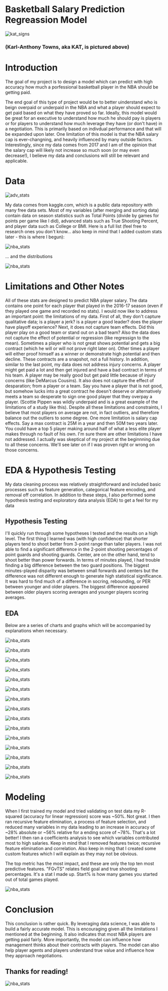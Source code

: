 #  Basketball Salary Prediction Regreassion Model

![kat_signs](images/kat_signs.png)

### (Karl-Anthony Towns, aka KAT, is pictured above)

# Introduction

The goal of my project is to design a model which can predict with high accuracy how much a porfessional basketball player in the NBA should be getting paid. 

The end goal of this type of project would be to better uinderstand who is beign overpaid or underpaid in the NBA and what a player should expect to get paid based on what they have proved so far. Ideally, this model would be great for an executive to understand how much he should pay is players or for players to understand how much leverage they have (or don't have) in a negotiation. This is primarily based on indivdual performance and that will be expanded upon later. One limitation of this model is that the NBA salary cap is ever-changning, and heavily influenced by many outside factors. Interestingly, since my data comes from 2017 and I am of the opinion that the salary cap will likely not increase so much soon (or may even decrease!), I believe my data and conclusions will still be relevant and applicable.

# Data

![adv_stats](images/adv_stats.png)

My data comes from kaggle.com, which is a public data repository with many free data sets. Most of my variables (after merging and sorting data) contain data on season statistics such as Total Points (divide by games for points per game like I did), advanced stats such as True Shooting Percent, and player data such as College or BMI. Here is a full list (feel free to research ones you don't know... also keep in mind that I added custom stats later - this is where I begun):

![nba_stats](images/nba_reg.png)

... and the distributions

![nba_stats](images/nbareg_dist.png)

# Limitations and Other Notes

All of these stats are designed to predict NBA player salary. The data contains one point for each player that played in the 2016-17 season (even if they played one game and recorded no stats). I would now like to address an important point: the limitations of my data. First of all, they don't capture qualitative data; is a player a jerk? is a player a good leader? does the player have playoff experience? Next, it does not capture team effects. Did this player play on a good team or stand out on a bad team? Also the data does not capture the effect of potential or regression (like regressign to the mean). Sometimes a player who is not great shows potential and gets a big contract (which he will or will not prove right later on). Other times a player will either proof himself as a winner or demonstrate high potential and then decline. These contracts are a snapshot, not a full history. In addition, similar to the last point, my data does not address injury concerns. A player might get paid a lot and then get injured and have a bad contract in terms of his team. A player may be really good but get paid little because of injury concerns (like DeMarcus Cousins). It also does not capture the effect of desparation; from a player or a team. Say you have a player that is not good, but somehow lucks into a great contract he doesn't deserve or alternatively meets a team so desperate to sign one good player that they overpay a player. (Scottie Pippen was wildly underpaid and is a great example of the limitations of a study like this). Despite all these limitations and constraints, I believe that most players on average are not, in fact outliers, and therefore balance out the outliers to some degree. One more limitation is salary cap effects. Say a max contract is 25M in a year and then 50M two years later. You could have a top 5 player making around half of what a less elite player makes through no fault of his own. I'm sure there are other limitations I have not addressed. I actually was skeptical of my project at the beginnning due to all these concerns. We'll see later on if I was proven right or wrong on those concerns.

# EDA & Hypothesis Testing

My data cleaning process was relatively straightforward and included basic processes such as feature generation, categorical feature encoding, and removal off correlation. In addition to these steps, I also performed some hypothesis testing and exploratory data analysis (EDA) to get a feel for my data

## Hypothesis Testing

I'll quickly run through some hypotheses I tested and the results on a high level. The first thing I learned was (with high confidence) that shorter players tend to shoot better from 3-point range than taller players. I was not able to find a significant difference in the 2-point shooting percentages of point guards and shooting guards. Center, are on the other hand, tend to shoot better than power forwards. In terms of minutes played, I had trouble finding a big difference between the two guard positions. The biggest minutes-played disparity was between small forwards and centers but the difference was not different enough to generate high statistical significance. It was hard to find much of a difference in socring, rebounding, or PER between younger and older players. The biggest difference appeared between older players scoring averages and younger players scoring averages.

## EDA

Below are a series of charts and graphs which will be accompanied by explanations when necessary.

![nba_stats](images/salary_dist.png)

![nba_stats](images/pos_sal.png)

![nba_stats](images/age_sal.png)

![nba_stats](images/bmi_sal.png)

![nba_stats](images/height_sal.png)

![nba_stats](images/rpg_sal.png)

![nba_stats](images/bunch_of_dists_sal.png)

![nba_stats](images/shot_pct.png)

![nba_stats](images/apg_3pg_sal.png)

![nba_stats](images/col_per.png)

![nba_stats](images/score_age.png)

![nba_stats](images/score_age2.png)

![nba_stats](images/pos_age.png)

![nba_stats](images/ws_scatter.png)

![nba_stats](images/ast_tov_sal.png)

# Modeling

When I first trained my model and tried validating on test data my R-squared (accuracy for linear regression) score was ~50%. Not great. I then ran recursive feature elimination, a process of feature selection, and reduced many variables in my data leading to an increase in accuracy of ~28% absolute or ~56% relative for a ending score of ~78%. That's a lot better! I then ran a coefficients analysis to see which variables contributed most to high salaries. Keep in mind that I removed features twice; recursive feature elimination and correlation. Also keep in ming that I created some custom features which I will explain as they may not be obvious.

The top metric has the most impact, and these are only the top ten most predictive features. "FGvTS" relates field goal and true shooting percentages. It's a stat I made up. Start% is how many games you started out of total games played. 

![nba_stats](images/nba_sal_sum.png)

# Conclusion

This conclusion is rather quick. By leveraging data science, I was able to build a fairly accurate model. This is encouraging given all the limitations I mentioned at the beginning. It also indicates that most NBA players are getting paid fairly. More importantly, the model can influence how management thinks about their contracts with players. The model can also help player agents and players understand true value and influence how they approach negotiations.

## Thanks for reading!

![nba_stats](images/basketball_thanks.png)
